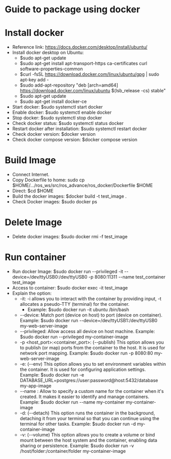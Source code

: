 # Guide to package using docker

# Install docker
- Reference link: https://docs.docker.com/desktop/install/ubuntu/
- Install docker desktop on Ubuntu: 
    + $sudo apt-get update
    + $sudo apt-get install apt-transport-https ca-certificates curl software-properties-common
    + $curl -fsSL https://download.docker.com/linux/ubuntu/gpg | sudo apt-key add -
    + $sudo add-apt-repository "deb [arch=amd64] https://download.docker.com/linux/ubuntu $(lsb_release -cs) stable"
    + $sudo apt-get update
    + $sudo apt-get install docker-ce
- Start docker: $sudo systemctl start docker
- Enable docker: $sudo systemctl enable docker
- Stop docker: $sudo systemctl stop docker
- Check docker status: $sudo systemctl status docker
- Restart docker after installation: $sudo systemctl restart docker
- Check docker version: $docker version
- Check docker compose version: $docker compose version

# Build Image
- Connect Internet.
- Copy Dockerfile to home: sudo cp $HOME/.../ros_ws/src/ros_advance/ros_docker/Dockerfile $HOME
- Direct: $cd $HOME
- Build the docker images: $docker build -t test_image .
- Check Docker images: $sudo docker ps

# Delete Image
- Delete docker images: $sudo docker rmi -f test_image

# Run container
- Run docker Image: $sudo docker run --privileged -it --device=/dev/ttyUSB0:/dev/ttyUSB0 -p 8080:11311 --name test_container test_image
- Access to container: $sudo docker exec -it test_image <command>
- Explain the option: 
    + -it: -i allows you to interact with the container by providing input, -t allocates a pseudo-TTY (terminal) for the container. 
        + Example: $sudo docker run -it ubuntu /bin/bash
    + --device: Match port (device on host) to port (device on container). 
    Example: $sudo docker run --device=/dev/ttyUSB1:/dev/ttyUSB0 my-web-server-image
    + --privileged: Allow access all device on host machine. 
    Example: $sudo docker run --privileged my-container-image
    + -p <host_port>:<container_port>: (--publish) This option allows you to publish (or map) ports from the container to the host. It is used for network port mapping.
    Example: $sudo docker run -p 8080:80 my-web-server-image
    + -e: (--env) This option allows you to set environment variables within the container. It is used for configuring application settings. 
    Example: $sudo docker run -e DATABASE_URL=postgres://user:password@host:5432/database my-app-image
    + --name <name>: Allow to specify a custom name for the container when it's created. It makes it easier to identify and manage containers. 
    Example: $sudo docker run --name my-container my-container-image
    + -d: (--detach) This option runs the container in the background, detaching it from your terminal so that you can continue using the terminal for other tasks.
    Example: $sudo docker run -d my-container-image
    + -v: (--volume) This option allows you to create a volume or bind mount between the host system and the container, enabling data sharing or persistence.
    Example: $sudo docker run -v /host/folder:/container/folder my-container-image

